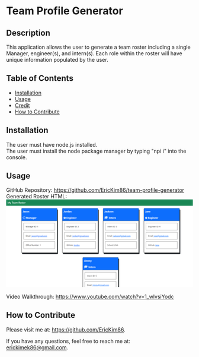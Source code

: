 

  # Team Profile Generator
 

  ## Description
  This application allows the user to generate a team roster including a single Manager, engineer(s), and intern(s).  Each role within the roster will have unique information populated by the user.

  ## Table of Contents
    
  - [Installation](#installation)
  - [Usage](#usage)
  - [Credit](#credit)
  - [How to Contribute](#contribute)


  ## Installation
  The user must have node.js installed. <br/>
  The user must install the node package manager by typing "npi i" into the console.


  ## Usage
  GitHub Repository: https://github.com/EricKim86/team-profile-generator <br/>
  Generated Roster HTML: <br/>
  <img src="https://github.com/EricKim86/team-profile-generator/blob/main/assets/images/roster-generated-html.png?raw=true" width="600"/><br/>

  Video Walkthrough: https://www.youtube.com/watch?v=1_wlvsiYodc<br/>

  ## How to Contribute
  Please visit me at: https://github.com/EricKim86. 

  If you have any questions, feel free to reach me at: erickimek86@gmail.com.


